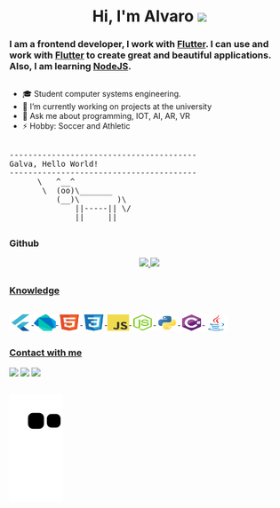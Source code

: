 <h1 align="center">Hi, I'm Alvaro <img src="https://raw.githubusercontent.com/aemmadi/aemmadi/master/wave.gif" width="30px"></h1> 

### I am a frontend developer, I work with [Flutter](https://flutter.dev/). I can use and work with [Flutter](https://flutter.dev/) to create great and beautiful applications. Also, I am learning [NodeJS](https://expressjs.com/).

##

- 🎓 Student computer systems engineering.
- 🔭 I’m currently working on projects at the university
- 💬 Ask me about programming, IOT, AI, AR, VR
- ⚡ Hobby: Soccer and Athletic

<pre>

----------------------------------------
<span>Galva, Hello World!</span>
----------------------------------------
      \   ^__^
       \  (oo)\_______
          (__)\        )\  
              ||-----|| \/
              ||     ||
</pre>

##

### Github

<div align="center">
  <a href="https://github.com/Galva21">
  <img height="180em" src="https://github-readme-stats.vercel.app/api?username=Galva21&show_icons=true&theme=dracula&include_all_commits=true&count_private=true"/>
  <img height="180em" src="https://github-readme-stats.vercel.app/api/top-langs/?username=Galva21&layout=compact&langs_count=7&theme=dracula"/>
</div>
      
##
      
### Knowledge
      
<div style="display: inline_block"><br>
  <img align="center" alt="Rafa-Flutter" height="30" width="40" src="https://raw.githubusercontent.com/devicons/devicon/master/icons/flutter/flutter-original.svg">
  <img align="center" alt="Rafa-Flutter" height="30" width="40" src="https://raw.githubusercontent.com/devicons/devicon/master/icons/dart/dart-original.svg">
  <img align="center" alt="Rafa-HTML" height="30" width="40" src="https://raw.githubusercontent.com/devicons/devicon/master/icons/html5/html5-original.svg">
  <img align="center" alt="Rafa-CSS" height="30" width="40" src="https://raw.githubusercontent.com/devicons/devicon/master/icons/css3/css3-original.svg">
  <img align="center" alt="Rafa-CSS" height="30" width="40" src="https://raw.githubusercontent.com/devicons/devicon/master/icons/javascript/javascript-original.svg">
  <img align="center" alt="Rafa-Java" height="30" width="40" src="https://raw.githubusercontent.com/devicons/devicon/master/icons/nodejs/nodejs-original.svg">
  <img align="center" alt="Rafa-Python" height="30" width="40" src="https://raw.githubusercontent.com/devicons/devicon/master/icons/python/python-original.svg">
  <img align="center" alt="Rafa-Csharp" height="30" width="40" src="https://raw.githubusercontent.com/devicons/devicon/master/icons/csharp/csharp-original.svg">
  <img align="center" alt="Rafa-Java" height="30" width="40" src="https://raw.githubusercontent.com/devicons/devicon/master/icons/java/java-original.svg">
</div>
      
 ##
      
 ### Contact with me
      
<div>
  <a href="https://instagram.com/galva.ok" target="_blank"><img src="https://img.shields.io/badge/-Instagram-%23E4405F?style=for-the-badge&logo=instagram&logoColor=white" target="_blank"></a>
  <a href = "mailto:alvarojuan2014@gmail.com"><img src="https://img.shields.io/badge/-Gmail-%23333?style=for-the-badge&logo=gmail&logoColor=white" target="_blank"></a>
  <a href="https://www.linkedin.com/in/galva21" target="_blank"><img src="https://img.shields.io/badge/-LinkedIn-%230077B5?style=for-the-badge&logo=linkedin&logoColor=white" target="_blank"></a>   
      
 ##
  ![Snake animation](https://github.com/rafaballerini/rafaballerini/blob/output/github-contribution-grid-snake.svg)
      
</div>
